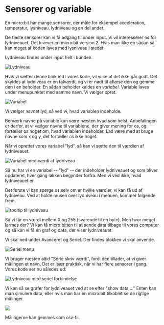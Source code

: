 # Sensorer og variable

En micro:bit har mange sensorer, der måle for eksempel acceleration, temperatur, lysniveau, lydniveau og en del andet.

De fleste sensorer kan vi få adgang til under input.  Vi vil interesserer os for lydniveauet. Det kræver en micro:bit version 2. Hvis man ikke en sådan så kan meget af koden laves med lysniveau i stedet.

Lydniveau findes under input helt i bunden.

![Lydniveau](./assets/makecode/lydniveau.png)

Hvis vi sætter denne blok ind i vores kode, vil vi se at det ikke går godt. Det skyldes at lydniveau er en talværdi, og vi er nødt til aflæse den og gemme den i en beholder. En sådan beholder kaldes en _variabel_. Variable laves under menupunktet med samme navn. Vi vælger opret.

![Variabel](./assets/makecode/variable.png)

Vi vælger navnet lyd, så ved vi, hvad variablen indeholde. 

<div class="warning">
Bemærk navne på variable kan være næsten hvad som helst. Anbefalingen er derfor, at vi vælger navne til variablene, der giver mening for os, og fortæller os noget om, hvad variablen indeholder. Lad være med at bruge navne som x og y, det fortæller os ikke noget.
</div>

Når vi oprettet vores variabel "lyd", så kan vi sætte den til værdien af lydniveauet.

![Variabel med værdi af lydniveau](./assets/makecode/lysniveauivariabel.png)

Så nu har vi en variabel -- "lyd" -- der indeholder lydniveauet og som bliver opdateret, hver gang løkken begynder forfra. Men vi ved ikke, hvad lydniveauet er. 

Det første vi kan spørge os selv om er hvilke værdier, vi kan få ud af lydniveau. Ved at holde musen over lydniveau i menuen, kommer følgende frem.

![tooltip til lydniveau](./assets/makecode/tooltiplydniveau.png)

Så vi får en værdi mellem 0 og 255 (svarende til en byte). Men hvor meget larmes der? Vi kan få micro:bitten til at sende data tilbage til vores computer og så kan vi få en graf og data, der viser lydniveauet.

Vi skal ned under Avanceret og Seriel. Der findes blokken vi skal anvende. 

![Seriel menu](./assets/makecode/serielmenu.png)

Vi bruger næsten altid "Serie skriv værdi", fordi den tillader, at vi giver målingen et navn. Det er især praktisk, når vi har flere sensorer i gang. Vores kode ser nu således ud:

![Lydniveau med seriel forbindelse](./assets/makecode/lydniveauseriel.png)

Vi kan så se grafer for lydniveauet ved at se efter "show data ..." Enten kan man simulere data, eller hvis man har en micro:bit tilkoblet se de rigtige målinger.

![](./assets/makecode/showdata.png)

Målingerne kan gemmes som csv-fil.